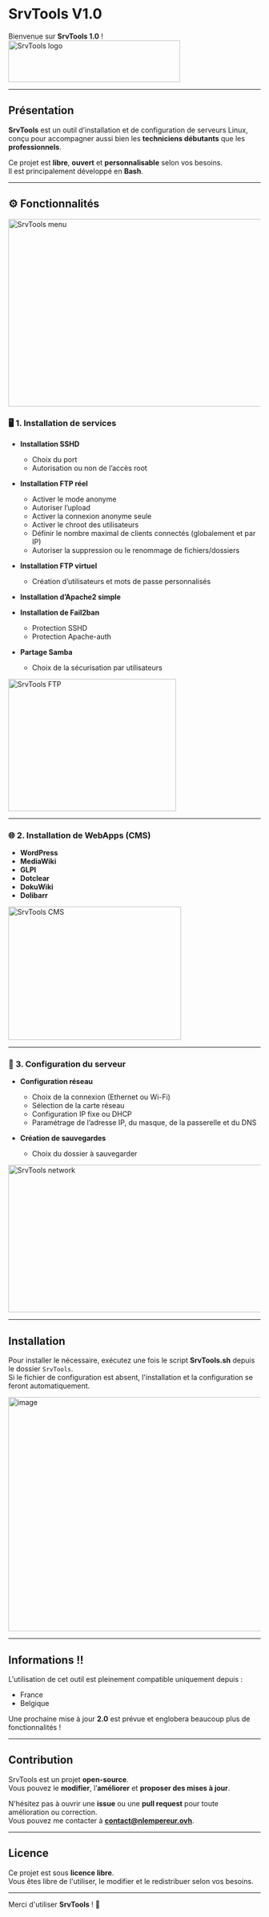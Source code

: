 # SrvTools V1.0

Bienvenue sur **SrvTools 1.0** !  
<img width="343" height="83" alt="SrvTools logo" src="https://github.com/user-attachments/assets/847e6d9c-c52c-42aa-b12a-44c710b5a453" />

---

## Présentation

**SrvTools** est un outil d’installation et de configuration de serveurs Linux, conçu pour accompagner aussi bien les **techniciens débutants** que les **professionnels**.  

Ce projet est **libre**, **ouvert** et **personnalisable** selon vos besoins.  
Il est principalement développé en **Bash**.

---

## ⚙️ Fonctionnalités

<img width="555" height="374" alt="SrvTools menu" src="https://github.com/user-attachments/assets/8309efbb-94a3-4dfb-9d45-09e1431b43f6" />

### 🖥️ 1. Installation de services

- **Installation SSHD**
  - Choix du port  
  - Autorisation ou non de l’accès root  

- **Installation FTP réel**
  - Activer le mode anonyme  
  - Autoriser l’upload  
  - Activer la connexion anonyme seule  
  - Activer le chroot des utilisateurs  
  - Définir le nombre maximal de clients connectés (globalement et par IP)  
  - Autoriser la suppression ou le renommage de fichiers/dossiers  

- **Installation FTP virtuel**
  - Création d’utilisateurs et mots de passe personnalisés  

- **Installation d’Apache2 simple**

- **Installation de Fail2ban**
  - Protection SSHD  
  - Protection Apache-auth  

- **Partage Samba**
  - Choix de la sécurisation par utilisateurs  

<img width="335" height="264" alt="SrvTools FTP" src="https://github.com/user-attachments/assets/057be538-072d-4dec-a43f-15ae5b63a50a" />

---

### 🌐 2. Installation de WebApps (CMS)

- **WordPress**
- **MediaWiki**
- **GLPI**
- **Dotclear**
- **DokuWiki**
- **Dolibarr**

<img width="345" height="266" alt="SrvTools CMS" src="https://github.com/user-attachments/assets/84471a8b-a299-4124-8cce-065662c67fa2" />

---

### 🧮 3. Configuration du serveur

- **Configuration réseau**
  - Choix de la connexion (Ethernet ou Wi-Fi)  
  - Sélection de la carte réseau  
  - Configuration IP fixe ou DHCP  
  - Paramétrage de l’adresse IP, du masque, de la passerelle et du DNS  

- **Création de sauvegardes**
  - Choix du dossier à sauvegarder  

<img width="523" height="294" alt="SrvTools network" src="https://github.com/user-attachments/assets/0a6f5c39-792a-4c75-9bc6-c9d2e38a6fa0" />

---

## Installation

Pour installer le nécessaire, exécutez une fois le script **SrvTools.sh** depuis le dossier `SrvTools`.  
Si le fichier de configuration est absent, l'installation et la configuration se feront automatiquement.

<img width="682" height="467" alt="image" src="https://github.com/user-attachments/assets/357777ae-3f14-4d5b-b383-f7064bdcd5c1" />

---

## Informations !!

L'utilisation de cet outil est pleinement compatible uniquement depuis :
- France  
- Belgique  

Une prochaine mise à jour **2.0** est prévue et englobera beaucoup plus de fonctionnalités !

---

## Contribution

SrvTools est un projet **open-source**.  
Vous pouvez le **modifier**, l’**améliorer** et **proposer des mises à jour**.

N'hésitez pas à ouvrir une **issue** ou une **pull request** pour toute amélioration ou correction.  
Vous pouvez me contacter à **contact@nlempereur.ovh**.

---

## Licence

Ce projet est sous **licence libre**.  
Vous êtes libre de l'utiliser, le modifier et le redistribuer selon vos besoins.

---

Merci d'utiliser **SrvTools** ! 🚀
